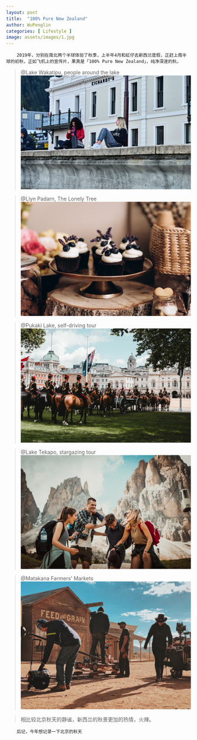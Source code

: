 ```yaml
---
layout: post
title:  "100% Pure New Zealand"
author: WuPenglin
categories: [ Lifestyle ]
image: assets/images/1.jpg
---
```

        2019年，分别在南北两个半球体验了秋季，上半年4月和虹仔去新西兰度假，正赶上南半球的初秋，正如飞机上的宣传片，果真是「100% Pure New Zealand」，纯净深邃的秋。
> @Lake Wakatipu, people around the lake
![Wakatipu](../assets/images/3.jpg)

> @Llyn Padarn, The Lonely Tree
![Wakatipu](../assets/images/7.jpg)

> @Pukaki Lake, self-driving tour
![Wakatipu](../assets/images/9.jpg)

> @Lake Tekapo, stargazing tour
![Wakatipu](../assets/images/15.jpg)

> @Matakana Farmers' Markets
![Wakatipu](../assets/images/12.jpg)

> 相比较北京秋天的静谧，新西兰的秋景更加的热情，火辣。

        后记，今年想记录一下北京的秋天